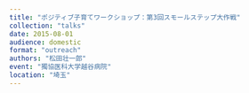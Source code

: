 ```yaml
---
title: "ポジティブ子育てワークショップ：第3回スモールステップ大作戦"
collection: "talks"
date: 2015-08-01
audience: domestic
format: "outreach"
authors: "松田壮一郎"
event: "獨協医科大学越谷病院"
location: "埼玉"
---
```

